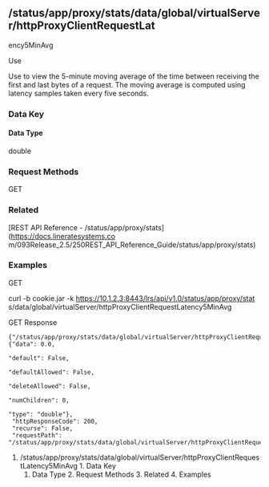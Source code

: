 ## /status/app/proxy/stats/data/global/virtualServer/httpProxyClientRequestLat
ency5MinAvg

Use

Use to view the 5-minute moving average of the time between receiving the
first and last bytes of a request. The moving average is computed using
latency samples taken every five seconds.

### Data Key

#### Data Type

double

### Request Methods

GET

### Related

[REST API Reference - /status/app/proxy/stats](https://docs.lineratesystems.co
m/093Release_2.5/250REST_API_Reference_Guide/status/app/proxy/stats)

### Examples

GET

curl -b cookie.jar -k https://10.1.2.3:8443/lrs/api/v1.0/status/app/proxy/stat
s/data/global/virtualServer/httpProxyClientRequestLatency5MinAvg

GET Response

    
    
    {"/status/app/proxy/stats/data/global/virtualServer/httpProxyClientRequestLatency5MinAvg": {"data": 0.0,
                                                                                              "default": False,
                                                                                              "defaultAllowed": False,
                                                                                              "deleteAllowed": False,
                                                                                              "numChildren": 0,
                                                                                              "type": "double"},
     "httpResponseCode": 200,
     "recurse": False,
     "requestPath": "/status/app/proxy/stats/data/global/virtualServer/httpProxyClientRequestLatency5MinAvg"}
    

  1. /status/app/proxy/stats/data/global/virtualServer/httpProxyClientRequestLatency5MinAvg
    1. Data Key
      1. Data Type
    2. Request Methods
    3. Related
    4. Examples

